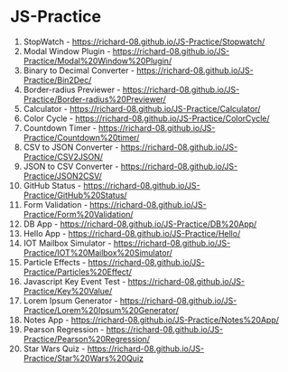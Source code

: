 # JS-Practice

1) StopWatch - https://richard-08.github.io/JS-Practice/Stopwatch/
2) Modal Window Plugin - https://richard-08.github.io/JS-Practice/Modal%20Window%20Plugin/
3) Binary to Decimal Converter - https://richard-08.github.io/JS-Practice/Bin2Dec/
4) Border-radius Previewer - https://richard-08.github.io/JS-Practice/Border-radius%20Previewer/
5) Calculator - https://richard-08.github.io/JS-Practice/Calculator/
6) Color Cycle - https://richard-08.github.io/JS-Practice/ColorCycle/
7) Countdown Timer - https://richard-08.github.io/JS-Practice/Countdown%20timer/
8) CSV to JSON Converter - https://richard-08.github.io/JS-Practice/CSV2JSON/
9) JSON to CSV Converter - https://richard-08.github.io/JS-Practice/JSON2CSV/
10) GitHub Status - https://richard-08.github.io/JS-Practice/GitHub%20Status/
11) Form Validation - https://richard-08.github.io/JS-Practice/Form%20Validation/
12) DB App - https://richard-08.github.io/JS-Practice/DB%20App/
13) Hello App - https://richard-08.github.io/JS-Practice/Hello/
14) IOT Mailbox Simulator - https://richard-08.github.io/JS-Practice/IOT%20Mailbox%20Simulator/
15) Particle Effects - https://richard-08.github.io/JS-Practice/Particles%20Effect/
16) Javascript Key Event Test - https://richard-08.github.io/JS-Practice/Key%20Value/
17) Lorem Ipsum Generator - https://richard-08.github.io/JS-Practice/Lorem%20Ipsum%20Generator/
18) Notes App - https://richard-08.github.io/JS-Practice/Notes%20App/
19) Pearson Regression - https://richard-08.github.io/JS-Practice/Pearson%20Regression/
20) Star Wars Quiz - https://richard-08.github.io/JS-Practice/Star%20Wars%20Quiz
